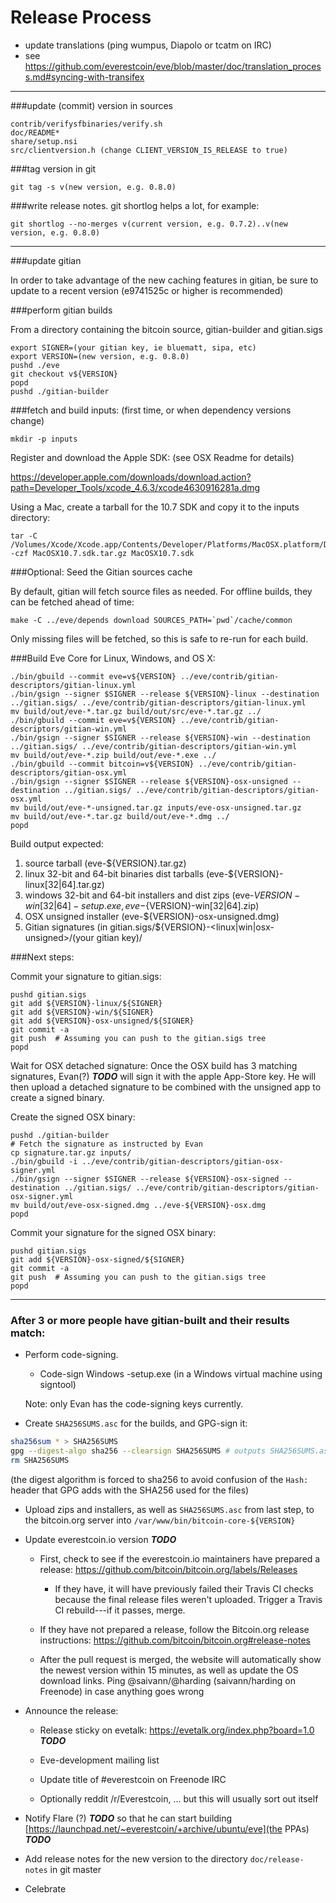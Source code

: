 Release Process
====================

* update translations (ping wumpus, Diapolo or tcatm on IRC)
* see https://github.com/everestcoin/eve/blob/master/doc/translation_process.md#syncing-with-transifex

* * *

###update (commit) version in sources

	contrib/verifysfbinaries/verify.sh
	doc/README*
	share/setup.nsi
	src/clientversion.h (change CLIENT_VERSION_IS_RELEASE to true)

###tag version in git

	git tag -s v(new version, e.g. 0.8.0)

###write release notes. git shortlog helps a lot, for example:

	git shortlog --no-merges v(current version, e.g. 0.7.2)..v(new version, e.g. 0.8.0)

* * *

###update gitian

 In order to take advantage of the new caching features in gitian, be sure to update to a recent version (e9741525c or higher is recommended)

###perform gitian builds

 From a directory containing the bitcoin source, gitian-builder and gitian.sigs

	export SIGNER=(your gitian key, ie bluematt, sipa, etc)
	export VERSION=(new version, e.g. 0.8.0)
	pushd ./eve
	git checkout v${VERSION}
	popd
	pushd ./gitian-builder

###fetch and build inputs: (first time, or when dependency versions change)
 
	mkdir -p inputs

 Register and download the Apple SDK: (see OSX Readme for details)
 
 https://developer.apple.com/downloads/download.action?path=Developer_Tools/xcode_4.6.3/xcode4630916281a.dmg
 
 Using a Mac, create a tarball for the 10.7 SDK and copy it to the inputs directory:
 
	tar -C /Volumes/Xcode/Xcode.app/Contents/Developer/Platforms/MacOSX.platform/Developer/SDKs/ -czf MacOSX10.7.sdk.tar.gz MacOSX10.7.sdk

###Optional: Seed the Gitian sources cache

  By default, gitian will fetch source files as needed. For offline builds, they can be fetched ahead of time:

	make -C ../eve/depends download SOURCES_PATH=`pwd`/cache/common

  Only missing files will be fetched, so this is safe to re-run for each build.

###Build Eve Core for Linux, Windows, and OS X:

	./bin/gbuild --commit eve=v${VERSION} ../eve/contrib/gitian-descriptors/gitian-linux.yml
	./bin/gsign --signer $SIGNER --release ${VERSION}-linux --destination ../gitian.sigs/ ../eve/contrib/gitian-descriptors/gitian-linux.yml
	mv build/out/eve-*.tar.gz build/out/src/eve-*.tar.gz ../
	./bin/gbuild --commit eve=v${VERSION} ../eve/contrib/gitian-descriptors/gitian-win.yml
	./bin/gsign --signer $SIGNER --release ${VERSION}-win --destination ../gitian.sigs/ ../eve/contrib/gitian-descriptors/gitian-win.yml
	mv build/out/eve-*.zip build/out/eve-*.exe ../
	./bin/gbuild --commit bitcoin=v${VERSION} ../eve/contrib/gitian-descriptors/gitian-osx.yml
	./bin/gsign --signer $SIGNER --release ${VERSION}-osx-unsigned --destination ../gitian.sigs/ ../eve/contrib/gitian-descriptors/gitian-osx.yml
	mv build/out/eve-*-unsigned.tar.gz inputs/eve-osx-unsigned.tar.gz
	mv build/out/eve-*.tar.gz build/out/eve-*.dmg ../
	popd
  Build output expected:

  1. source tarball (eve-${VERSION}.tar.gz)
  2. linux 32-bit and 64-bit binaries dist tarballs (eve-${VERSION}-linux[32|64].tar.gz)
  3. windows 32-bit and 64-bit installers and dist zips (eve-${VERSION}-win[32|64]-setup.exe, eve-${VERSION}-win[32|64].zip)
  4. OSX unsigned installer (eve-${VERSION}-osx-unsigned.dmg)
  5. Gitian signatures (in gitian.sigs/${VERSION}-<linux|win|osx-unsigned>/(your gitian key)/

###Next steps:

Commit your signature to gitian.sigs:

	pushd gitian.sigs
	git add ${VERSION}-linux/${SIGNER}
	git add ${VERSION}-win/${SIGNER}
	git add ${VERSION}-osx-unsigned/${SIGNER}
	git commit -a
	git push  # Assuming you can push to the gitian.sigs tree
	popd

  Wait for OSX detached signature:
	Once the OSX build has 3 matching signatures, Evan(?) ***TODO*** will sign it with the apple App-Store key.
	He will then upload a detached signature to be combined with the unsigned app to create a signed binary.

  Create the signed OSX binary:

	pushd ./gitian-builder
	# Fetch the signature as instructed by Evan
	cp signature.tar.gz inputs/
	./bin/gbuild -i ../eve/contrib/gitian-descriptors/gitian-osx-signer.yml
	./bin/gsign --signer $SIGNER --release ${VERSION}-osx-signed --destination ../gitian.sigs/ ../eve/contrib/gitian-descriptors/gitian-osx-signer.yml
	mv build/out/eve-osx-signed.dmg ../eve-${VERSION}-osx.dmg
	popd

Commit your signature for the signed OSX binary:

	pushd gitian.sigs
	git add ${VERSION}-osx-signed/${SIGNER}
	git commit -a
	git push  # Assuming you can push to the gitian.sigs tree
	popd

-------------------------------------------------------------------------

### After 3 or more people have gitian-built and their results match:

- Perform code-signing.

    - Code-sign Windows -setup.exe (in a Windows virtual machine using signtool)

  Note: only Evan has the code-signing keys currently.

- Create `SHA256SUMS.asc` for the builds, and GPG-sign it:
```bash
sha256sum * > SHA256SUMS
gpg --digest-algo sha256 --clearsign SHA256SUMS # outputs SHA256SUMS.asc
rm SHA256SUMS
```
(the digest algorithm is forced to sha256 to avoid confusion of the `Hash:` header that GPG adds with the SHA256 used for the files)

- Upload zips and installers, as well as `SHA256SUMS.asc` from last step, to the bitcoin.org server
  into `/var/www/bin/bitcoin-core-${VERSION}`

- Update everestcoin.io version ***TODO***

  - First, check to see if the everestcoin.io maintainers have prepared a
    release: https://github.com/bitcoin/bitcoin.org/labels/Releases

      - If they have, it will have previously failed their Travis CI
        checks because the final release files weren't uploaded.
        Trigger a Travis CI rebuild---if it passes, merge.

  - If they have not prepared a release, follow the Bitcoin.org release
    instructions: https://github.com/bitcoin/bitcoin.org#release-notes

  - After the pull request is merged, the website will automatically show the newest version within 15 minutes, as well
    as update the OS download links. Ping @saivann/@harding (saivann/harding on Freenode) in case anything goes wrong

- Announce the release:

  - Release sticky on evetalk: https://evetalk.org/index.php?board=1.0 ***TODO***

  - Eve-development mailing list

  - Update title of #everestcoin on Freenode IRC

  - Optionally reddit /r/Everestcoin, ... but this will usually sort out itself

- Notify Flare (?) ***TODO*** so that he can start building [https://launchpad.net/~everestcoin/+archive/ubuntu/eve](the PPAs) ***TODO***

- Add release notes for the new version to the directory `doc/release-notes` in git master

- Celebrate
